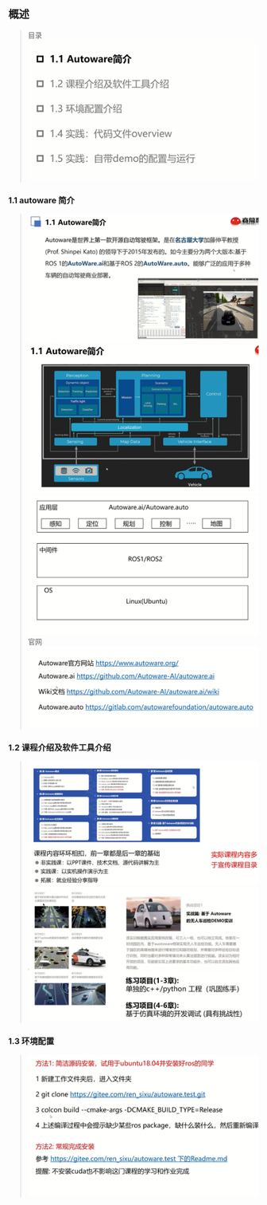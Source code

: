 ## 概述
> 目录
> ![Alt text](image.png)

### 1.1 autoware 简介
> ![Alt text](image-1.png)
> ![Alt text](image-2.png)
> ![Alt text](image-3.png)
> 官网
> ![Alt text](image-4.png)

### 1.2 课程介绍及软件工具介绍
> ![Alt text](image-5.png)
> ![Alt text](image-6.png)

### 1.3 环境配置
> ![Alt text](image-7.png)